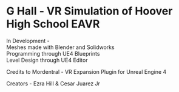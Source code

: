 # G Hall - VR Simulation of Hoover High School EAVR 

In Development - \
Meshes made with Blender and Solidworks \
Programming through UE4 Blueprints \
Level Design through UE4 Editor 

Credits to Mordentral - VR Expansion Plugin for Unreal Engine 4

Creators - Ezra Hill & Cesar Juarez Jr

